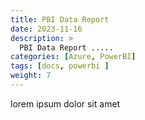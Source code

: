 ```yaml
---
title: PBI Data Report
date: 2023-11-16
description: >
  PBI Data Report .....
categories: [Azure, PowerBI]
tags: [docs, powerbi ]
weight: 7
---
```


lorem ipsum dolor sit amet